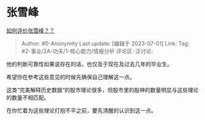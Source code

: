# 张雪峰
[如何评价张雪峰？？](https://www.zhihu.com/question/263322688/answer/3098953444)

> Author: #0-Anonymity
> Last update: [编辑于 2023-07-01]
> Link:
> Tag: #2-事业/2A-功夫/1-核心能力/情报分析 
> 评论区:
> 泛讨论:

他的判断可靠性如果说存在的话，也仅及于现在及过去几年的毕业生。

希望你在参考这些意见的时候先确保自己理解这一点。

这类“完美解释历史数据“的股市理论很多，但股市里的股神的数量明显与这些理论的数量不相匹配。

在你忙着为这些理论打抱不平之前，要先清醒的认识到这一点。
